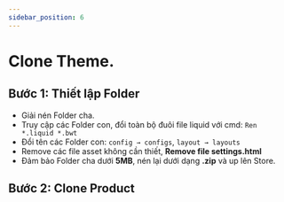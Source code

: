 ```yaml
---
sidebar_position: 6
---
```


# Clone Theme.

## Bước 1: Thiết lập Folder ##
- Giải nén Folder cha.
- Truy cập các Folder con, đổi toàn bộ đuôi file liquid với cmd: `Ren *.liquid *.bwt`
- Đổi tên các Folder con: `config → configs`, `layout → layouts`
- Remove các file asset không cần thiết, **Remove file settings.html**
- Đảm bảo Folder cha dưới **5MB**, nén lại dưới dạng **.zip** và up lên Store.

## Bước 2: Clone Product